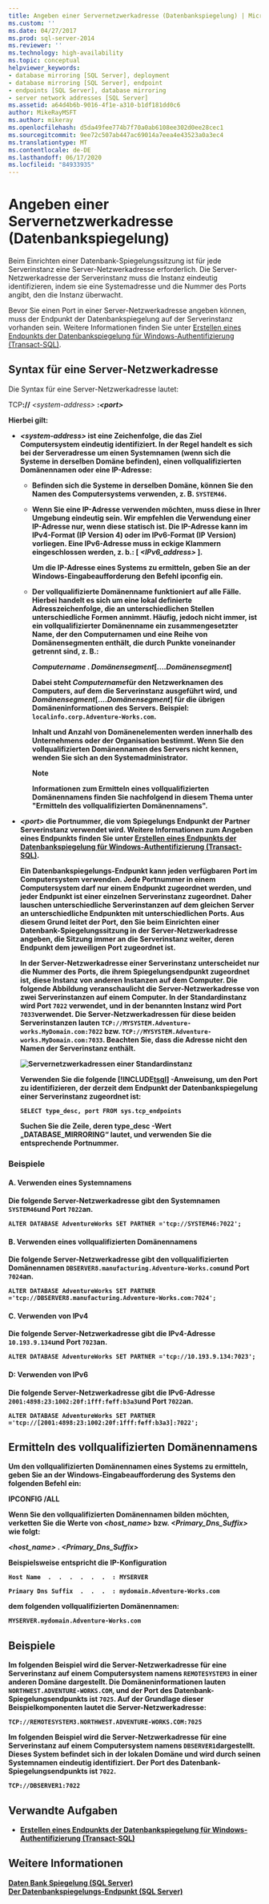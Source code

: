 ```yaml
---
title: Angeben einer Servernetzwerkadresse (Datenbankspiegelung) | Microsoft-Dokumentation
ms.custom: ''
ms.date: 04/27/2017
ms.prod: sql-server-2014
ms.reviewer: ''
ms.technology: high-availability
ms.topic: conceptual
helpviewer_keywords:
- database mirroring [SQL Server], deployment
- database mirroring [SQL Server], endpoint
- endpoints [SQL Server], database mirroring
- server network addresses [SQL Server]
ms.assetid: a64d4b6b-9016-4f1e-a310-b1df181dd0c6
author: MikeRayMSFT
ms.author: mikeray
ms.openlocfilehash: d5da49fee774b7f70a0ab6108ee302d0ee28cec1
ms.sourcegitcommit: 9ee72c507ab447ac69014a7eea4e43523a0a3ec4
ms.translationtype: MT
ms.contentlocale: de-DE
ms.lasthandoff: 06/17/2020
ms.locfileid: "84933935"
---
```

# <a name="specify-a-server-network-address-database-mirroring"></a>Angeben einer Servernetzwerkadresse (Datenbankspiegelung)
  Beim Einrichten einer Datenbank-Spiegelungssitzung ist für jede Serverinstanz eine Server-Netzwerkadresse erforderlich. Die Server-Netzwerkadresse der Serverinstanz muss die Instanz eindeutig identifizieren, indem sie eine Systemadresse und die Nummer des Ports angibt, den die Instanz überwacht.  
  
 Bevor Sie einen Port in einer Server-Netzwerkadresse angeben können, muss der Endpunkt der Datenbankspiegelung auf der Serverinstanz vorhanden sein. Weitere Informationen finden Sie unter [Erstellen eines Endpunkts der Datenbankspiegelung für Windows-Authentifizierung &#40;Transact-SQL&#41;](create-a-database-mirroring-endpoint-for-windows-authentication-transact-sql.md).  
  
  
  
##  <a name="syntax-for-a-server-network-address"></a><a name="Syntax"></a> Syntax für eine Server-Netzwerkadresse  
 Die Syntax für eine Server-Netzwerkadresse lautet:  
  
 TCP<strong>://</strong> *\<system-address>* <strong> :<strong>*\<port>* 
  
 Hierbei gilt:  
  
-   *\<system-address>* ist eine Zeichenfolge, die das Ziel Computersystem eindeutig identifiziert. In der Regel handelt es sich bei der Serveradresse um einen Systemnamen (wenn sich die Systeme in derselben Domäne befinden), einen vollqualifizierten Domänennamen oder eine IP-Adresse:  
  
    -   Befinden sich die Systeme in derselben Domäne, können Sie den Namen des Computersystems verwenden, z. B. `SYSTEM46`.  
  
    -   Wenn Sie eine IP-Adresse verwenden möchten, muss diese in Ihrer Umgebung eindeutig sein. Wir empfehlen die Verwendung einer IP-Adresse nur, wenn diese statisch ist. Die IP-Adresse kann im IPv4-Format (IP Version 4) oder im IPv6-Format (IP Version) vorliegen. Eine IPv6-Adresse muss in eckige Klammern eingeschlossen werden, z. b.: **[** _<IPv6_address>_ **]**.  
  
         Um die IP-Adresse eines Systems zu ermitteln, geben Sie an der Windows-Eingabeaufforderung den Befehl **ipconfig** ein.  
  
    -   Der vollqualifizierte Domänenname funktioniert auf alle Fälle. Hierbei handelt es sich um eine lokal definierte Adresszeichenfolge, die an unterschiedlichen Stellen unterschiedliche Formen annimmt. Häufig, jedoch nicht immer, ist ein vollqualifizierter Domänenname ein zusammengesetzter Name, der den Computernamen und eine Reihe von Domänensegmenten enthält, die durch Punkte voneinander getrennt sind, z. B.:  
  
         _Computername_ **.** _Domänensegment_[...**.**_Domänensegment_]  
  
         Dabei steht *Computername*für den Netzwerknamen des Computers, auf dem die Serverinstanz ausgeführt wird, und *Domänensegment*[...**.**_Domänensegment_] für die übrigen Domäneninformationen des Servers. Beispiel: `localinfo.corp.Adventure-Works.com`.  
  
         Inhalt und Anzahl von Domänenelementen werden innerhalb des Unternehmens oder der Organisation bestimmt. Wenn Sie den vollqualifizierten Domänennamen des Servers nicht kennen, wenden Sie sich an den Systemadministrator.  
  
        > [!NOTE]  
        >  Informationen zum Ermitteln eines vollqualifizierten Domänennamens finden Sie nachfolgend in diesem Thema unter "Ermitteln des vollqualifizierten Domänennamens".  
  
-   *\<port>* die Portnummer, die vom Spiegelungs Endpunkt der Partner Serverinstanz verwendet wird. Weitere Informationen zum Angeben eines Endpunkts finden Sie unter [Erstellen eines Endpunkts der Datenbankspiegelung für Windows-Authentifizierung &#40;Transact-SQL&#41;](create-a-database-mirroring-endpoint-for-windows-authentication-transact-sql.md).  
  
     Ein Datenbankspiegelungs-Endpunkt kann jeden verfügbaren Port im Computersystem verwenden. Jede Portnummer in einem Computersystem darf nur einem Endpunkt zugeordnet werden, und jeder Endpunkt ist einer einzelnen Serverinstanz zugeordnet. Daher lauschen unterschiedliche Serverinstanzen auf dem gleichen Server an unterschiedliche Endpunkten mit unterschiedlichen Ports. Aus diesem Grund leitet der Port, den Sie beim Einrichten einer Datenbank-Spiegelungssitzung in der Server-Netzwerkadresse angeben, die Sitzung immer an die Serverinstanz weiter, deren Endpunkt dem jeweiligen Port zugeordnet ist.  
  
     In der Server-Netzwerkadresse einer Serverinstanz unterscheidet nur die Nummer des Ports, die ihrem Spiegelungsendpunkt zugeordnet ist, diese Instanz von anderen Instanzen auf dem Computer. Die folgende Abbildung veranschaulicht die Server-Netzwerkadresse von zwei Serverinstanzen auf einem Computer. In der Standardinstanz wird Port `7022` verwendet, und in der benannten Instanz wird Port `7033`verwendet. Die Server-Netzwerkadressen für diese beiden Serverinstanzen lauten `TCP://MYSYSTEM.Adventure-works.MyDomain.com:7022` bzw. `TCP://MYSYSTEM.Adventure-works.MyDomain.com:7033`. Beachten Sie, dass die Adresse nicht den Namen der Serverinstanz enthält.  
  
     ![Servernetzwerkadressen einer Standardinstanz](../media/dbm-2-instances-ports-1-system.gif "Servernetzwerkadressen einer Standardinstanz")  
  
     Verwenden Sie die folgende [!INCLUDE[tsql](../../includes/tsql-md.md)] -Anweisung, um den Port zu identifizieren, der derzeit dem Endpunkt der Datenbankspiegelung einer Serverinstanz zugeordnet ist:  
  
    ```  
    SELECT type_desc, port FROM sys.tcp_endpoints  
    ```  
  
     Suchen Sie die Zeile, deren **type_desc** -Wert „DATABASE_MIRRORING“ lautet, und verwenden Sie die entsprechende Portnummer.  
  
### <a name="examples"></a>Beispiele  
  
#### <a name="a-using-a-system-name"></a>A. Verwenden eines Systemnamens  
 Die folgende Server-Netzwerkadresse gibt den Systemnamen `SYSTEM46`und Port `7022`an.  
  
```  
ALTER DATABASE AdventureWorks SET PARTNER ='tcp://SYSTEM46:7022';  
```  
  
#### <a name="b-using-a-fully-qualified-domain-name"></a>B. Verwenden eines vollqualifizierten Domänennamens  
 Die folgende Server-Netzwerkadresse gibt den vollqualifizierten Domänennamen `DBSERVER8.manufacturing.Adventure-Works.com`und Port `7024`an.  
  
```  
ALTER DATABASE AdventureWorks SET PARTNER ='tcp://DBSERVER8.manufacturing.Adventure-Works.com:7024';  
```  
  
#### <a name="c-using-ipv4"></a>C. Verwenden von IPv4  
 Die folgende Server-Netzwerkadresse gibt die IPv4-Adresse `10.193.9.134`und Port `7023`an.  
  
```  
ALTER DATABASE AdventureWorks SET PARTNER ='tcp://10.193.9.134:7023';  
```  
  
#### <a name="d-using-ipv6"></a>D: Verwenden von IPv6  
 Die folgende Server-Netzwerkadresse gibt die IPv6-Adresse `2001:4898:23:1002:20f:1fff:feff:b3a3`und Port `7022`an.  
  
```  
ALTER DATABASE AdventureWorks SET PARTNER ='tcp://[2001:4898:23:1002:20f:1fff:feff:b3a3]:7022';  
```  
  
## <a name="finding-the-fully-qualified-domain-name"></a>Ermitteln des vollqualifizierten Domänennamens  
 Um den vollqualifizierten Domänennamen eines Systems zu ermitteln, geben Sie an der Windows-Eingabeaufforderung des Systems den folgenden Befehl ein:  
  
 **IPCONFIG /ALL**  
  
 Wenn Sie den vollqualifizierten Domänennamen bilden möchten, verketten Sie die Werte von *<host_name>* bzw. *<Primary_Dns_Suffix>* wie folgt:  
  
 _<host_name>_ **.** _<Primary_Dns_Suffix>_  
  
 Beispielsweise entspricht die IP-Konfiguration  
  
 `Host Name  .  .  .  .  .  .  : MYSERVER`  
  
 `Primary Dns Suffix  .  .  .  : mydomain.Adventure-Works.com`  
  
 dem folgenden vollqualifizierten Domänennamen:  
  
 `MYSERVER.mydomain.Adventure-Works.com`  
  
##  <a name="examples"></a><a name="Examples"></a> Beispiele  
 Im folgenden Beispiel wird die Server-Netzwerkadresse für eine Serverinstanz auf einem Computersystem namens `REMOTESYSTEM3` in einer anderen Domäne dargestellt. Die Domäneninformationen lauten `NORTHWEST.ADVENTURE-WORKS.COM`, und der Port des Datenbank-Spiegelungsendpunkts ist `7025`. Auf der Grundlage dieser Beispielkomponenten lautet die Server-Netzwerkadresse:  
  
 `TCP://REMOTESYSTEM3.NORTHWEST.ADVENTURE-WORKS.COM:7025`  
  
 Im folgenden Beispiel wird die Server-Netzwerkadresse für eine Serverinstanz auf einem Computersystem namens `DBSERVER1`dargestellt. Dieses System befindet sich in der lokalen Domäne und wird durch seinen Systemnamen eindeutig identifiziert. Der Port des Datenbank-Spiegelungsendpunkts ist `7022`.  
  
 `TCP://DBSERVER1:7022`  
  
##  <a name="related-tasks"></a><a name="RelatedTasks"></a> Verwandte Aufgaben  
  
-   [Erstellen eines Endpunkts der Datenbankspiegelung für Windows-Authentifizierung &#40;Transact-SQL&#41;](create-a-database-mirroring-endpoint-for-windows-authentication-transact-sql.md)  
  
## <a name="see-also"></a>Weitere Informationen  
 [Daten Bank Spiegelung &#40;SQL Server&#41;](database-mirroring-sql-server.md)   
 [Der Datenbankspiegelungs-Endpunkt &#40;SQL Server&#41;](the-database-mirroring-endpoint-sql-server.md)  
  
  

